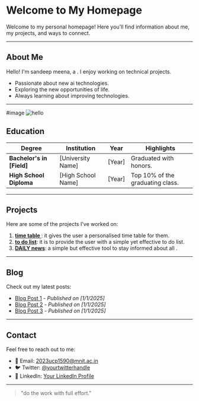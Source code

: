 # Welcome to My Homepage

Welcome to my personal homepage! Here you'll find information about me, my projects, and ways to connect.

---

## About Me
Hello! I'm sandeep meena, a . I enjoy working on technical projects. 

- Passionate about new ai technologies.
- Exploring the new opportunities of life.
- Always learning about improving technologies.

---

#image 
![hello](https://github.com/user-attachments/assets/a09ab473-8c51-43ff-be6b-41fd1c7d904f)


## Education

| Degree               | Institution              | Year       | Highlights                        |
|----------------------|--------------------------|------------|-----------------------------------|
| **Bachelor's in [Field]** | [University Name]        | [Year]     | Graduated with honors.           |
| **High School Diploma**  | [High School Name]       | [Year]     | Top 10% of the graduating class. |




---

## Projects
Here are some of the projects I've worked on:

1. **[time table ](#)**: it gives the user a personalised time table for them.
2. **[to do list](#)**: it is to provide the user with a simple yet effective to do list.
3. **[DAILY news](#)**: a simple but effective tool to stay informed about all .

---

## Blog
Check out my latest posts:

- [Blog Post 1](#) - *Published on [1/1/2025]*
- [Blog Post 2](#) - *Published on [1/1/2025]*
- [Blog Post 3](#) - *Published on [1/1/2025]*

---

## Contact
Feel free to reach out to me:

- 📧 Email: [2023ucp1590@mnit.ac.in](mailto:your.email@example.com)
- 🐦 Twitter: [@yourtwitterhandle](https://twitter.com/yourtwitterhandle)
- 💼 LinkedIn: [Your LinkedIn Profile](https://linkedin.com/in/yourprofile)

---

> "do the work with full effort."

